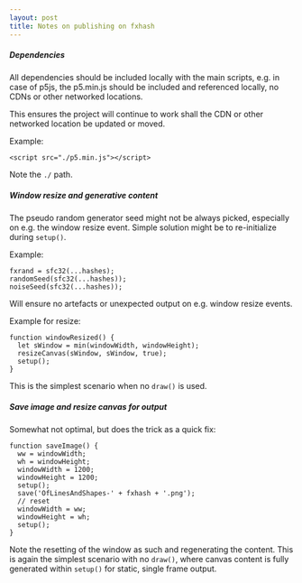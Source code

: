 ```yaml
---
layout: post
title: Notes on publishing on fxhash
---
```


##### Dependencies

All dependencies should be included locally with the main scripts, e.g. in case of
p5js, the p5.min.js should be included and referenced locally, no CDNs or other
networked locations.

This ensures the project will continue to work shall the CDN or other networked location
be updated or moved.

Example:

`<script src="./p5.min.js"></script>`

Note the `./` path.

##### Window resize and generative content

The pseudo random generator seed might not be always picked, especially on e.g. the
window resize event. Simple solution might be to re-initialize during `setup()`.

Example:
```
fxrand = sfc32(...hashes);
randomSeed(sfc32(...hashes));
noiseSeed(sfc32(...hashes));
```
Will ensure no artefacts or unexpected output on e.g. window resize events.

Example for resize:
```
function windowResized() {
  let sWindow = min(windowWidth, windowHeight);
  resizeCanvas(sWindow, sWindow, true);
  setup();
}
```
This is the simplest scenario when no `draw()` is used.

##### Save image and resize canvas for output

Somewhat not optimal, but does the trick as a quick fix:
```
function saveImage() {
  ww = windowWidth;
  wh = windowHeight;
  windowWidth = 1200;
  windowHeight = 1200;
  setup();
  save('OfLinesAndShapes-' + fxhash + '.png');
  // reset
  windowWidth = ww;
  windowHeight = wh;
  setup();
}
```
Note the resetting of the window as such and regenerating the content.
This is again the simplest scenario with no `draw()`, where canvas content
is fully generated within `setup()` for static, single frame output.
